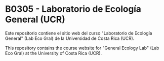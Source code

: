 
# B0305 - Laboratorio de Ecología General (UCR)

Este repositorio contiene el sitio web del curso "Laboratorio de Ecología General" (Lab Eco Gral) de la Universidad de Costa Rica (UCR).

This repository contains the course website for "General Ecology Lab" (Lab Eco Gral) at the University of Costa Rica (UCR).
